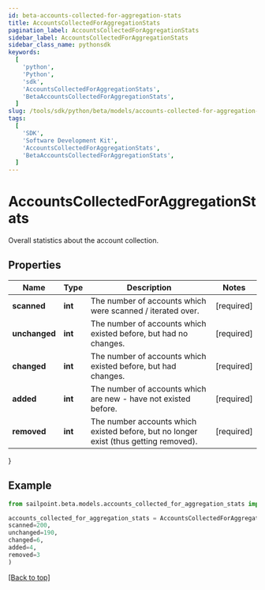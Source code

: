```yaml
---
id: beta-accounts-collected-for-aggregation-stats
title: AccountsCollectedForAggregationStats
pagination_label: AccountsCollectedForAggregationStats
sidebar_label: AccountsCollectedForAggregationStats
sidebar_class_name: pythonsdk
keywords:
  [
    'python',
    'Python',
    'sdk',
    'AccountsCollectedForAggregationStats',
    'BetaAccountsCollectedForAggregationStats',
  ]
slug: /tools/sdk/python/beta/models/accounts-collected-for-aggregation-stats
tags:
  [
    'SDK',
    'Software Development Kit',
    'AccountsCollectedForAggregationStats',
    'BetaAccountsCollectedForAggregationStats',
  ]
---
```


# AccountsCollectedForAggregationStats

Overall statistics about the account collection.

## Properties

| Name | Type | Description | Notes |
| --- | --- | --- | --- |
| **scanned** | **int** | The number of accounts which were scanned / iterated over. | [required] |
| **unchanged** | **int** | The number of accounts which existed before, but had no changes. | [required] |
| **changed** | **int** | The number of accounts which existed before, but had changes. | [required] |
| **added** | **int** | The number of accounts which are new - have not existed before. | [required] |
| **removed** | **int** | The number accounts which existed before, but no longer exist (thus getting removed). | [required] |

}

## Example

```python
from sailpoint.beta.models.accounts_collected_for_aggregation_stats import AccountsCollectedForAggregationStats

accounts_collected_for_aggregation_stats = AccountsCollectedForAggregationStats(
scanned=200,
unchanged=190,
changed=6,
added=4,
removed=3
)

```

[[Back to top]](#)
